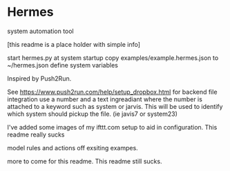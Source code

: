 # Hermes
system automation tool


[this readme is a place holder with simple info]

start hermes.py at system startup
copy examples/example.hermes.json to ~/hermes.json
define system variables

Inspired by Push2Run.

See https://www.push2run.com/help/setup_dropbox.html for backend file integration 
use a number and a text ingreadiant where the number is attached to a keyword such as system or jarvis. This will be used to identify which system should pickup the file. (ie javis7 or system23)

I've added some images of my ifttt.com setup to aid in configuration. This readme really sucks

model rules and actions off exsiting exampes.


more to come for this readme. This readme still sucks.
